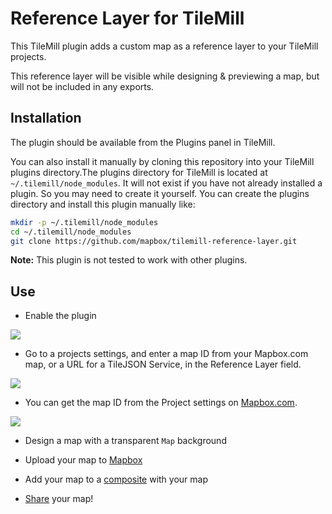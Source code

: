 # Reference Layer for TileMill

This TileMill plugin adds a custom map as a reference layer to your TileMill projects.

This reference layer will be visible while designing & previewing a map, but will not be included in any exports.

## Installation

The plugin should be available from the Plugins panel in TileMill.

You can also install it manually by cloning this repository into your TileMill plugins directory.The plugins directory for TileMill is located at `~/.tilemill/node_modules`. It will not exist if you have not already installed a plugin. So you may need to create it yourself. You can create the plugins directory and install this plugin manually like:

```sh
mkdir -p ~/.tilemill/node_modules
cd ~/.tilemill/node_modules
git clone https://github.com/mapbox/tilemill-reference-layer.git
```

__Note:__ This plugin is not tested to work with other plugins.

## Use

- Enable the plugin

![](https://f.cloud.github.com/assets/20300/1507626/eaeb09a2-4995-11e3-9bfb-038aa0547da3.png)

- Go to a projects settings, and enter a map ID from your Mapbox.com map, or a URL for a TileJSON Service, in the Reference Layer field.

![](https://f.cloud.github.com/assets/20300/1507627/ecdc5ed2-4995-11e3-824f-2a4fda01e9b8.png)

- You can get the map ID from the Project settings on [Mapbox.com](https://www.mapbox.com/editor).
  
![](https://i.cloudup.com/FkgThf6MV4-3000x3000.png)

- Design a map with a transparent `Map` background

- Upload your map to [Mapbox](http://mapbox.com)

- Add your map to a [composite](http://mapbox.com/hosting/compositing/) with your map

- [Share](http://mapbox.com/hosting/embeds-vs-api/) your map!
